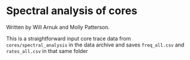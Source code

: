 # Spectral analysis of cores

Written by Will Arnuk and Molly Patterson.

This is a straightforward input core trace data from `cores/spectral_analysis` in the data archive and saves `freq_all.csv` and `rates_all.csv` in that same folder

